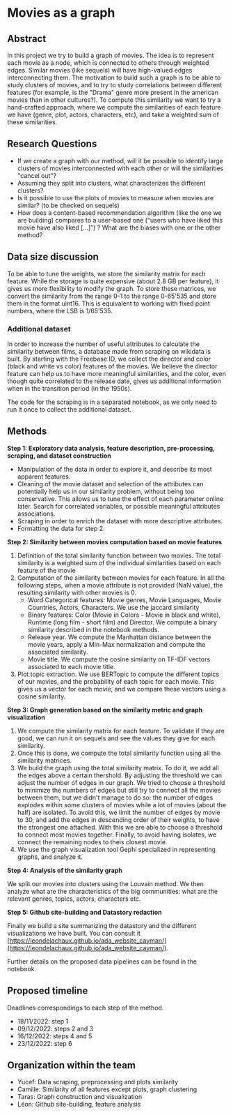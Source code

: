 # Movies as a graph


## Abstract
[//]: # "Abstract: A 150 word description of the project idea and goals. What’s the motivation behind your project? What story would you like to tell, and why?"
In this project we try to build a graph of movies. The idea is to represent each movie as a node, which is connected to others through weighted edges. Similar movies (like sequels) will have high-valued edges interconnecting them. The motivation to build such a graph is to be able to study clusters of movies, and to try to study correlations between different features (for example, is the "Drama" genre more present in the american movies than in other cultures?). To compute this similarity we want to try a hand-crafted approach, where we compute the similarities of each feature we have (genre, plot, actors, characters, etc), and take a weighted sum of these similarities.

## Research Questions
[//]: # "Research Questions: A list of research questions you would like to address during the project."
* If we create a graph with our method, will it be possible to identify large clusters of movies interconnected with each other or will the similarities "cancel out"?
* Assuming they split into clusters, what characterizes the different clusters?
* Is it possible to use the plots of movies to measure when movies are similar? (to be checked on sequels)
* How does a content-based recommendation algorithm (like the one we are building) compares to a user-based one ("users who have liked this movie have also liked [...]") ? What are the biases with one or the other method?


## Data size discussion
[//]: # "Proposed additional datasets (if any): List the additional dataset(s) you want to use (if any), and some ideas on how you expect to get, manage, process, and enrich it/them. Show us that you’ve read the docs and some examples, and that you have a clear idea on what to expect. Discuss data size and format if relevant. It is your responsibility to check that what you propose is feasible."
To be able to tune the weights, we store the similarity matrix for each feature. While the storage is quite expensive (about 2.8 GB per feature), it gives us more flexibility to modify the graph. To store these matrices, we convert the similarity from the range 0-1 to the range 0-65'535 and store them in the format uint16. This is equivalent to working with fixed point numbers, where the LSB is 1/65'535.


### Additional dataset
In order to increase the number of useful attributes to calculate the similarity between films, a database made from scraping on wikidata is built. By starting with the Freebase ID, we collect the director and color (black and white vs color) features of the movies. We believe the director feature can help us to have more meaningful similarities, and the color, even though quite correlated to the release date, gives us additional information when in the transition period (in the 1950s). 

The code for the scraping is in a separated notebook, as we only need to run it once to collect the additional dataset.

## Methods

**Step 1: Exploratory data analysis, feature description, pre-processing, scraping, and dataset construction** 

* Manipulation of the data in order to explore it, and describe its most apparent features.
* Cleaning of the movie dataset and selection of the attributes can potentially help us in our similarity problem, without being too conservative. This allows us to tune the effect of each parameter online later. Search for correlated variables, or possible meaningful attributes associations. 
* Scraping in order to enrich the dataset with more descriptive attributes. 
* Formatting the data for step 2. 

**Step 2: Similarity between movies computation based on movie features** 
<ol>
  <li>Definition of the total similarity function between two movies. The total similarity is a weighted sum of the individual similarities based on each feature of the movie 
</li>
  <li>Computation of the similarity between movies for each feature. In all the following steps, when a movie attribute is not provided (NaN value), the resulting similarity with other movies is 0.
  <ul>
  <li>Word Categorical features: Movie genres, Movie Languages, Movie Countries, Actors, Characters. We use the jaccard similarity</li>
  <li>Binary features: Color (Movie in Colors - Movie in black and white), Runtime (long film - short film) and Director. We compute a binary similarity described in the notebook methods.</li>
  <li>Release year. We compute the Manhattan distance between the movie years, apply a Min-Max normalization and compute the associated similarity.
</li>
  <li>Movie title. We compute the cosine similarity on TF-IDF vectors associated to each movie title.
</li>
</ul></li>
  <li>Plot topic extraction. We use BERTopic to compute the different topics of our movies, and the probability of each topic for each movie. This gives us a vector for each movie, and we compare these vectors using a cosine similarity.
</li>
</ol>

**Step 3: Graph generation based on the similarity metric and graph visualization**
<ol>
  <li> We compute the similarity matrix for each feature. To validate if they are good, we can run it on sequels and see the values they give for each similarity.
</li>
  <li> Once this is done, we compute the total similarity function using all the similarity matrices.
</li>
  <li> We build the graph using the total similarity matrix. To do it, we add all the edges above a certain thershold. By adjusting the threshold we can adjust the number of edges in our graph. We tried to choose a threshold to minimize the numbers of edges but still try to connect all the movies between them, but we didn't manage to do so: the number of edges explodes within some clusters of movies while a lot of movies (about the half) are isolated. To avoid this, we limit the number of edges by movie to 30, and add the edges in descending order of their weights, to have the strongest one attached. With this we are able to choose a threshold to connect most movies together. Finally, to avoid having isolates, we connect the remaining nodes to theis closest movie.
</li>
  <li>We use the graph visualization tool Gephi specialized in representing graphs, and analyze it.
</li>
</ol>

**Step 4: Analysis of the similarity graph**

We split our movies into clusters using the Louvain method. We then analyze what are the characteristics of the big communities: what are the relevant genres, topics, actors, characters etc.


**Step 5: Github site-building and Datastory redaction**

Finally we build a site summarizing the datastory and the different visualizations we have built. You can consult it [https://leondelachaux.github.io/ada_website_cayman/](https://leondelachaux.github.io/ada_website_cayman/).

Further details on the proposed data pipelines can be found in the notebook.


## Proposed timeline
Deadlines correspondings to each step of the method.
* 18/11/2022: step 1
* 09/12/2022: steps 2 and 3
* 16/12/2022: steps 4 and 5
* 23/12/2022: step 6


## Organization within the team
[//]: # "A list of internal milestones up until project Milestone P3."

* Yucef: Data scraping, preprocessing and plots similarity
* Camille: Similarity of all features except plots, graph clustering
* Taras: Graph construction and visualization
* Léon: Github site-building, feature analysis
